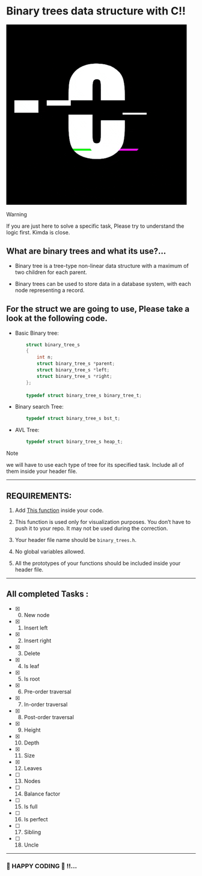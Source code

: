 # Binary trees data structure with C!!

![C](./giphy.gif)

> [!WARNING]
> If you are just here to solve a specific task, Please try to understand the logic first. Kimda is close.

## What are binary trees and what its use?...

   - Binary tree is a tree-type non-linear data structure with a maximum of two children for each parent.

   - Binary trees can be used to store data in a database system, with each node representing a record.

## For the struct we are going to use, Please take a look at the following code.

  - Basic Binary tree:
    ```c
        struct binary_tree_s
        {
            int n;
            struct binary_tree_s *parent;
            struct binary_tree_s *left;
            struct binary_tree_s *right;
        };

        typedef struct binary_tree_s binary_tree_t;
    ```

  - Binary search Tree:
    ```c
        typedef struct binary_tree_s bst_t;
    ```

  - AVL Tree:
    ```c
        typedef struct binary_tree_s heap_t;
    ```

> [!NOTE]
> we will have to use each type of tree for its specified task. Include all of them inside your header file.
----------------------

## REQUIREMENTS:

   1. Add [This function](https://github.com/alx-tools/0x1C.c/blob/master/binary_tree_print.c) inside your code.

   2. This function is used only for visualization purposes. You don’t have to push it to your repo. It may not be used during the correction.

   3. Your header file name should be `binary_trees.h`.

   4. No global variables allowed.

   5. All the prototypes of your functions should be included inside your header file.

----

## All completed Tasks :

   - [x] 0. New node

   - [x] 1. Insert left

   - [x] 2. Insert right

   - [x] 3. Delete

   - [x] 4. Is leaf

   - [x] 5. Is root

   - [x] 6. Pre-order traversal

   - [x] 7. In-order traversal

   - [x] 8. Post-order traversal

   - [x] 9. Height

   - [x] 10. Depth

   - [x] 11. Size

   - [x] 12. Leaves

   - [ ] 13. Nodes

   - [ ] 14. Balance factor

   - [ ] 15. Is full

   - [ ] 16. Is perfect

   - [ ] 17. Sibling

   - [ ] 18. Uncle

-------

### :star_struck: HAPPY CODING :star_struck: !!...
